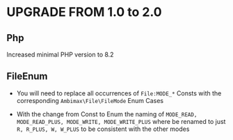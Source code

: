 # UPGRADE FROM 1.0 to 2.0
## Php 
Increased minimal PHP version to 8.2

## FileEnum
* You will need to replace all occurrences of `File:MODE_*` Consts with the corresponding `Ambimax\File\FileMode` Enum Cases

* With the change from Const to Enum the naming of `MODE_READ, MODE_READ_PLUS, MODE_WRITE, MODE_WRITE_PLUS` where be renamed to just `R, R_PLUS, W, W_PLUS` to be consistent with the other modes